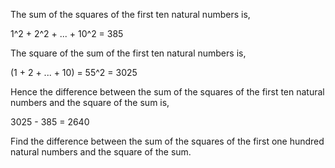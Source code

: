 The sum of the squares of the first ten natural numbers is,

1^2 + 2^2 + ... + 10^2 = 385

The square of the sum of the first ten natural numbers is,

(1 + 2 + ... + 10) = 55^2 = 3025

Hence the difference between the sum of the squares of the first ten natural numbers and the square of the sum is,

3025 - 385 = 2640

Find the difference between the sum of the squares of the first one hundred natural numbers and the square of the sum.
